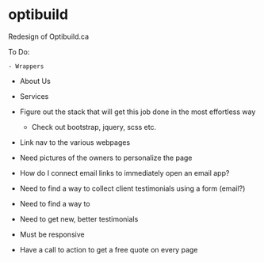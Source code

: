 # optibuild
Redesign of Optibuild.ca

To Do:

    - Wrappers
- About Us
- Services

- Figure out the stack that will get this job done in the most effortless way
    - Check out bootstrap, jquery, scss etc.
- Link nav to the various webpages
- Need pictures of the owners to personalize the page
- How do I connect email links to immediately open an email app?
- Need to find a way to collect client testimonials using a form (email?)
- Need to find a way to 
- Need to get new, better testimonials 
- Must be responsive
- Have a call to action to get a free quote on every page

